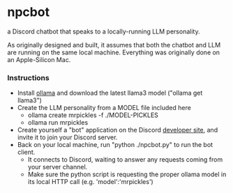 # npcbot
a Discord chatbot that speaks to a locally-running LLM personality.

As originally designed and built, it assumes that both the chatbot and LLM are running on the same local machine.  Everything was originally done on an Apple-Silicon Mac.

### Instructions

- Install [ollama](https://ollama.com/) and download the latest llama3 model ("ollama get llama3")
- Create the LLM personality from a MODEL file included here
  - ollama create mrpickles -f ./MODEL-PICKLES
  - ollama run mrpickles
- Create yourself a "bot" application on the Discord [developer site](https://discordpy.readthedocs.io/en/stable/discord.html), and invite it to join your Discord server.
- Back on your local machine, run "python ./npcbot.py" to run the bot client.
    - It connects to Discord, waiting to answer any requests coming from your server channel.
    - Make sure the python script is requesting the proper ollama model in its local HTTP call (e.g. 'model':'mrpickles')

